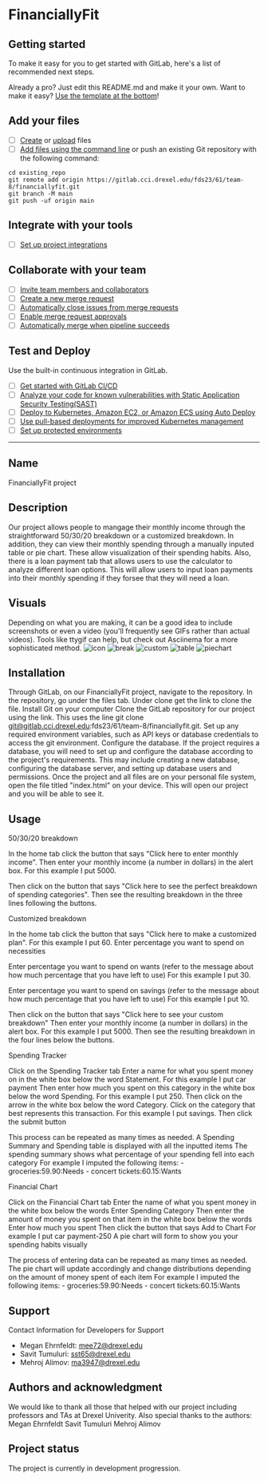 # FinanciallyFit



## Getting started

To make it easy for you to get started with GitLab, here's a list of recommended next steps.

Already a pro? Just edit this README.md and make it your own. Want to make it easy? [Use the template at the bottom](#editing-this-readme)!

## Add your files

- [ ] [Create](https://docs.gitlab.com/ee/user/project/repository/web_editor.html#create-a-file) or [upload](https://docs.gitlab.com/ee/user/project/repository/web_editor.html#upload-a-file) files
- [ ] [Add files using the command line](https://docs.gitlab.com/ee/gitlab-basics/add-file.html#add-a-file-using-the-command-line) or push an existing Git repository with the following command:

```
cd existing_repo
git remote add origin https://gitlab.cci.drexel.edu/fds23/61/team-8/financiallyfit.git
git branch -M main
git push -uf origin main
```

## Integrate with your tools

- [ ] [Set up project integrations](https://gitlab.cci.drexel.edu/fds23/61/team-8/financiallyfit/-/settings/integrations)

## Collaborate with your team

- [ ] [Invite team members and collaborators](https://docs.gitlab.com/ee/user/project/members/)
- [ ] [Create a new merge request](https://docs.gitlab.com/ee/user/project/merge_requests/creating_merge_requests.html)
- [ ] [Automatically close issues from merge requests](https://docs.gitlab.com/ee/user/project/issues/managing_issues.html#closing-issues-automatically)
- [ ] [Enable merge request approvals](https://docs.gitlab.com/ee/user/project/merge_requests/approvals/)
- [ ] [Automatically merge when pipeline succeeds](https://docs.gitlab.com/ee/user/project/merge_requests/merge_when_pipeline_succeeds.html)

## Test and Deploy

Use the built-in continuous integration in GitLab.

- [ ] [Get started with GitLab CI/CD](https://docs.gitlab.com/ee/ci/quick_start/index.html)
- [ ] [Analyze your code for known vulnerabilities with Static Application Security Testing(SAST)](https://docs.gitlab.com/ee/user/application_security/sast/)
- [ ] [Deploy to Kubernetes, Amazon EC2, or Amazon ECS using Auto Deploy](https://docs.gitlab.com/ee/topics/autodevops/requirements.html)
- [ ] [Use pull-based deployments for improved Kubernetes management](https://docs.gitlab.com/ee/user/clusters/agent/)
- [ ] [Set up protected environments](https://docs.gitlab.com/ee/ci/environments/protected_environments.html)

***

## Name
FinanciallyFit project

## Description
Our project allows people to mangage their monthly income through the straightforward 50/30/20 breakdown or a customized breakdown. In addition, they can view their monthly spending through a manually inputed table or pie chart. These allow visualization of their spending habits. Also, there is a loan payment tab that allows users to use the calculator to analyze different loan options. This will allow users to input loan payments into their monthly spending if they forsee that they will need a loan. 


## Visuals
Depending on what you are making, it can be a good idea to include screenshots or even a video (you'll frequently see GIFs rather than actual videos). Tools like ttygif can help, but check out Asciinema for a more sophisticated method.
![icon](financiallyfit.png)
![break](finalbreak.png)
![custom](finalcustom.png)
![table](image3.png)
![piechart](image2.png)

## Installation
Through GitLab, on our FinanciallyFit project, navigate to the repository.
In the repository, go under the files tab.
Under clone get the link to clone the file.
Install Git on your computer
Clone the GitLab repository for our project using the link. This uses the line git clone git@gitlab.cci.drexel.edu:fds23/61/team-8/financiallyfit.git.
Set up any required environment variables, such as API keys or database credentials to access the git environment.
Configure the database. If the project requires a database, you will need to set up and configure the database according to the project's requirements. This may include creating a new database, configuring the database server, and setting up database users and permissions.
Once the project and all files are on your personal file system, open the file titled "index.html" on your device.
This will open our project and you will be able to see it.

## Usage

50/30/20 breakdown

In the home tab click the button that says "Click here to enter monthly income".
Then enter your monthly income (a number in dollars) in the alert box. For this example I put 5000.

Then click on the button that says "Click here to see the perfect breakdown of spending categories".
Then see the resulting breakdown in the three lines following the buttons.


Customized breakdown

In the home tab click the button that says "Click here to make a customized plan". For this example I put 60.
Enter percentage you want to spend on necessities

Enter percentage you want to spend on wants (refer to the message about how much percentage that you have left to use) For this example I put 30.

Enter percentage you want to spend on savings (refer to the message about how much percentage that you have left to use) For this example I put 10.

Then click on the button that says "Click here to see your custom breakdown"
Then enter your monthly income (a number in dollars) in the alert box. For this example I put 5000.
Then see the resulting breakdown in the four lines below the buttons.


Spending Tracker

Click on the Spending Tracker tab
Enter a name for what you spent money on in the white box below the word Statement. For this example I put car payment
Then enter how much you spent on this category in the white box below the word Spending. For this example I put 250.
Then click on the arrow in the white box below the word Category. Click on the category that best represents this transaction. For this example I put savings.
Then click the submit button

This process can be repeated as many times as needed.
A Spending Summary and Spending table is displayed with all the inputted items
The spending summary shows what percentage of your spending fell into each category
For example I imputed the following items: - groceries:59.90:Needs - concert tickets:60.15:Wants


Financial Chart

Click on the Financial Chart tab
Enter the name of what you spent money in the white box below the words Enter Spending Category
Then enter the amount of money you spent on that item in the white box below the words Enter how much you spent
Then click the button that says Add to Chart
For example I put car payment-250
A pie chart will form to show you your spending habits visually

The process of entering data can be repeated as many times as needed.
The pie chart will update accordingly and change distributions depending on the amount of money spent of each item
For example I imputed the following items: - groceries:59.90:Needs - concert tickets:60.15:Wants


## Support
Contact Information for Developers for Support
  - Megan Ehrnfeldt: mee72@drexel.edu 
  - Savit Tumuluri: sst65@drexel.edu
  - Mehroj Alimov: ma3947@drexel.edu


## Authors and acknowledgment
We would like to thank all those that helped with our project including professors and TAs at Drexel Univerity.
Also special thanks to the authors:
    Megan Ehrnfeldt
    Savit Tumuluri
    Mehroj Alimov


## Project status
The project is currently in development progression.
